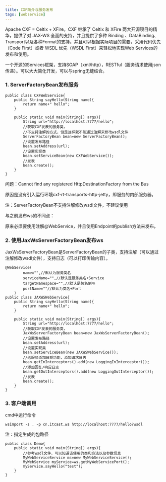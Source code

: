 ```yaml
---
title: CXF简介与服务发布
tags: [webservice]
---
```


Apache CXF = Celtix + XFire。CXF 继承了 Celtix 和 XFire 两大开源项目的精华，提供了对 JAX-WS 全面的支持，并且提供了多种 Binding 、DataBinding、Transport以及各种Format的支持，并且可以根据实际项目的需要，采用代码优先（Code First）或者 WSDL 优先（WSDL First）来轻松地实现Web Services的发布和使用。

一个开源的Services框架，支持SOAP（xml/http），RESTful（服务请求使用json传递）。可以大大简化开发，可以与spring无缝结合。

### 1. ServerFactoryBean发布服务

```
public class CXFWebService{
    public String sayHello(String name){
        return name+" hello";
    }

    public static void main(String[] args){
        String url="http://localhost:7777/hello";
        //获取CXF发表的服务类，
        //不支持注解的方式，但是这样就不能通过注解来修改wsdl文件
        ServerFactoryBean bean=new ServerFactoryBean();
        //设置发布路径
        bean.setAddress(url);
        //设置实现类
        bean.setServiceBean(new CXFWebService());
        //发表
        bean.create();
    }
}
```

问题：Cannot find any registered HttpDestinationFactory from the Bus

原因是没有引入运行环境cxf-rt-transports-http-jetty，即服务的内部服务器。

注：ServerFactoryBean不支持注解修改wsdl文件，不建议使用

与之前发布ws的不同点：

原来必须要使用注解@WebService，并且使用Endpoint的publish方法来发布。

### 2. 使用JaxWsServerFactoryBean发布ws

JaxWsServerFactoryBean是ServerFactoryBean的子类，支持注解（可以通过注解修改wsdl文件），支持日志（可以打印传输内容）。

```
@WebService(
        name="",//默认为服务类名
        serviceName="",//默认是服务类名+Service
        targetNamespace="",//默认是包名倒写
        portName=""//默认为类名+Port
    )
public class JAXWSWebService{
    public String sayHello(String name){
        return name+" hello";
    }

    public static void main(String[] args){
        String url="http://localhost:7777/hello";
        //获取CXF发表的服务类，
        JaxWsServerFactoryBean bean=new JaxWsServerFactoryBean();
        //设置发布路径
        bean.setAddress(url);
        //设置实现类
        bean.setServiceBean(new JAXWSWebService());
        //给服务添加日期功能，添加请求日志
        bean.getInInterceptors().add(new LoggingInInterceptor());
        //添加回复/响应日志
        bean.getOutInterceptors().add(new LoggingOutInterceptor());
        //发表
        bean.create();
    }
}
```

### 3. 客户端调用

cmd中运行命令

```
wsimport -s . -p cn.itcast.ws http://localhost:7777/hello?wsdl
```

注：指定生成的包路径

```
public class Demo{
    public static void main(String[] args){
        //参考wsdl文件，可以知道该使用的类和方法以及参数信息
        MyWebServiceService ms=new MyWebServiceService();
        MyWebService myService=ws.getMyWebServicePort();
        myService.sayHello("test");
    }
}
```